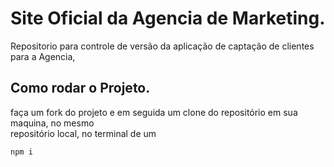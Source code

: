 # Site Oficial da Agencia de Marketing.
Repositorio para controle de versão da aplicação de captação de clientes para a Agencia,<br>

## Como rodar o Projeto.
faça um fork do projeto e em seguida um clone do repositório em sua maquina, no mesmo <br>
repositório local, no terminal de um
```
npm i
```
